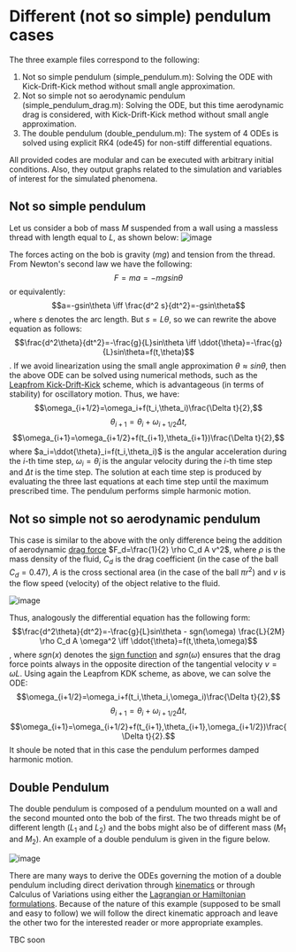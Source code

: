 # Different (not so simple) pendulum cases

The three example files correspond to the following:
1) Not so simple pendulum (simple_pendulum.m): Solving the ODE with Kick-Drift-Kick method without small angle approximation.
2) Not so simple not so aerodynamic pendulum (simple_pendulum_drag.m): Solving the ODE, but this time aerodynamic drag is considered, with Kick-Drift-Kick method without small angle approximation.
3) The double pendulum (double_pendulum.m): The system of 4 ODEs is solved using explicit RK4 (ode45) for non-stiff differential equations.

 All provided codes are modular and can be executed with arbitrary initial conditions. Also, they output graphs related to the simulation and variables of interest for the simulated phenomena.

## Not so simple pendulum
Let us consider a bob of mass $M$ suspended from a wall using a massless thread with length equal to $L$, as shown below:
![image](https://github.com/cfilelispapadopoulos/Tiny-Examples-of-Computational-Physics/assets/137081674/c6372223-a462-4823-bcca-ffe300393c40)

The forces acting on the bob is gravity $(mg)$ and tension from the thread. From Newton's second law we have the following:
$$F=ma=-mg sin\theta$$
or equivalently:
$$a=-gsin\theta \iff \frac{d^2 s}{dt^2}=-gsin\theta$$,
where $s$ denotes the arc length. But $s=L\theta$, so we can rewrite the above equation as follows:
$$\frac{d^2\theta}{dt^2}=-\frac{g}{L}sin\theta \iff \ddot{\theta}=-\frac{g}{L}sin\theta=f(t,\theta)$$.
If we avoid linearization using the small angle approximation $\theta\approx sin\theta$, then the above ODE can be solved using numerical methods, such as the [Leapfrom Kick-Drift-Kick](https://en.wikipedia.org/wiki/Leapfrog_integration) scheme, which is advantageous (in terms of stability) for oscillatory motion. Thus, we have:
$$\omega_{i+1/2}=\omega_i+f(t_i,\theta_i)\frac{\Delta t}{2},$$
$$\theta_{i+1}=\theta_i+\omega_{i+1/2}\Delta t,$$
$$\omega_{i+1}=\omega_{i+1/2}+f(t_{i+1},\theta_{i+1})\frac{\Delta t}{2},$$
where $a_i=\ddot{\theta}_i=f(t_i,\theta_i)$ is the angular acceleration during the $i$-th time step, $\omega_i=\dot{\theta}_i$ is the angular velocity during the $i$-th time step and $\Delta t$ is the time step. The solution at each time step is produced by evaluating the three last equations at each time step until the maximum prescribed time. The pendulum performs simple harmonic motion.

## Not so simple not so aerodynamic pendulum
This case is similar to the above with the only difference being the addition of aerodynamic [drag force](https://en.wikipedia.org/wiki/Drag_(physics)) $F_d=\frac{1}{2} \rho C_d A v^2$, where $\rho$ is the mass density of the fluid, $C_d$ is the drag coefficient (in the case of the ball $C_d=0.47$), $A$ is the cross sectional area (in the case of the ball $\pi r^2$) and $v$ is the flow speed (velocity) of the object relative to the fluid.

![image](https://github.com/cfilelispapadopoulos/Tiny-Examples-of-Computational-Physics/assets/137081674/f0c4a5f4-91ae-4d2d-b819-e87ed60f79b5)

Thus, analogously the differential equation has the following form:
$$\frac{d^2\theta}{dt^2}=-\frac{g}{L}sin\theta - sgn(\omega) \frac{L}{2M} \rho C_d A \omega^2 \iff \ddot{\theta}=f(t,\theta,\omega)$$,
where $sgn(x)$ denotes the [sign function](https://en.wikipedia.org/wiki/Sign_function) and $sgn(\omega)$ ensures that the drag force points always in the opposite direction of the tangential velocity $v=\omega L$. Using again the Leapfrom KDK scheme, as above, we can solve the ODE:
$$\omega_{i+1/2}=\omega_i+f(t_i,\theta_i,\omega_i)\frac{\Delta t}{2},$$
$$\theta_{i+1}=\theta_i+\omega_{i+1/2}\Delta t,$$
$$\omega_{i+1}=\omega_{i+1/2}+f(t_{i+1},\theta_{i+1},\omega_{i+1/2})\frac{\Delta t}{2}.$$
It shoule be noted that in this case the pendulum performes damped harmonic motion.

## Double Pendulum
The double pendulum is composed of a pendulum mounted on a wall and the second mounted onto the bob of the first. The two threads might be of different length ($L_1$ and $L_2$) and the bobs might also be of different mass ($M_1$ and $M_2$). An example of a double pendulum is given in the figure below.

![image](https://github.com/cfilelispapadopoulos/Tiny-Examples-of-Computational-Physics/assets/137081674/873fbe9d-3dd2-4f06-b42e-3cd4156a4984)

There are many ways to derive the ODEs governing the motion of a double pendulum including direct derivation through [kinematics](https://web.mit.edu/jorloff/www/chaosTalk/double-pendulum/double-pendulum-en.html) or through Calculus of Variations using either the [Lagrangian or Hamiltonian formulations](https://scienceworld.wolfram.com/physics/DoublePendulum.html). Because of the nature of this example (supposed to be small and easy to follow) we will follow the direct kinematic approach and leave the other two for the interested reader or more appropriate examples.

TBC soon
